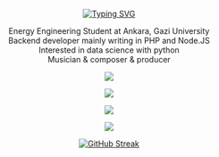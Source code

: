 
<div align="center">
  
  [![Typing SVG](https://readme-typing-svg.herokuapp.com?center=true&vCenter=true&lines=Welcome+to+My+Github+Page;I+am+Oğuz+Sert)](https://git.io/typing-svg)
  
  Energy Engineering Student at Ankara, Gazi University
  </br>
  Backend developer mainly writing in PHP and Node.JS
  </br>
  Interested in data science with python
  </br>
  Musician & composer & producer

<img src="https://skillicons.dev/icons?i=nodejs,express,php,laravel,mysql,html,css,bootstrap,js,jquery,py,fortran,arduino,cubase" />
</br>

  
![](http://github-profile-summary-cards.vercel.app/api/cards/profile-details?username=ooguzsrtt&theme=github_dark)
  <div align="center"">
</p>


![](http://github-profile-summary-cards.vercel.app/api/cards/stats?username=ooguzsrtt&theme=github_dark)


![](http://github-profile-summary-cards.vercel.app/api/cards/productive-time?username=ooguzsrtt&theme=github_dark&utcOffset=8)




[![GitHub Streak](https://streak-stats.demolab.com/?user=ooguzsrtt&theme=dark&currStreakNum=2FD3EB&theme=dark&fire=red&sideLabels=F00)](https://git.io/streak-stats)

